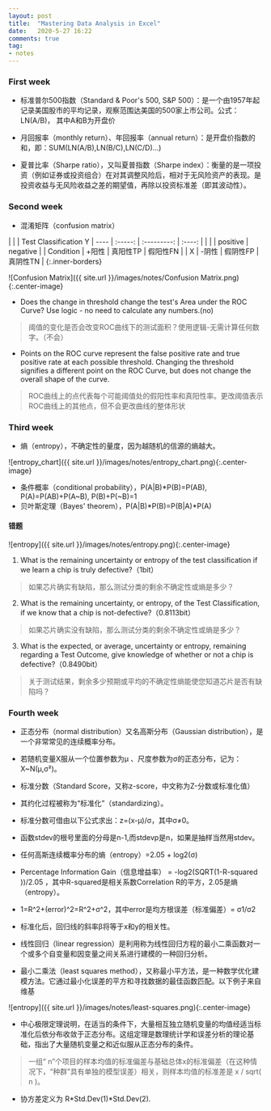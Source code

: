 ```yaml
---
layout: post
title:  "Mastering Data Analysis in Excel"
date:   2020-5-27 16:22
comments: true
tag:
- notes
---
```

### First week
- 标准普尔500指数（Standard & Poor's 500, S&P 500）：是一个由1957年起记录美国股市的平均记录，观察范围达美国的500家上市公司。公式：LN(A/B)， 其中A和B为开盘价

- 月回报率（monthly return）、年回报率（annual return）：是开盘价指数的和，即：SUM(LN(A/B),LN(B/C),LN(C/D)...)

- 夏普比率（Sharpe ratio），又叫夏普指数（Sharpe index）：衡量的是一项投资（例如证券或投资组合）在对其调整风险后，相对于无风险资产的表现。是投资收益与无风险收益之差的期望值，再除以投资标准差（即其波动性）。

### Second week
- 混淆矩阵（confusion matrix）

|         |              | Test Classification  Y
|  ---- |   :-----:  | :---------:  | :----: |
|         |               |  positive |  negative  |
| Condition | +阳性  |  真阳性TP  |  假阳性FN |
| X        | -阴性  |  假阴性FP  |  真阴性TN |
{:.inner-borders}
	
![Confusion Matrix]({{ site.url }}/images/notes/Confusion Matrix.png){:.center-image}

- Does the change in threshold change the test's Area under the ROC Curve? Use logic - no need to calculate any numbers.(no)
>阈值的变化是否会改变ROC曲线下的测试面积？使用逻辑-无需计算任何数字。（不会）

- Points on the ROC curve represent the false positive rate and true positive rate at each possible threshold. Changing the threshold signifies a different point on the ROC Curve, but does not change the overall shape of the curve.
>ROC曲线上的点代表每个可能阈值处的假阳性率和真阳性率。更改阈值表示ROC曲线上的其他点，但不会更改曲线的整体形状

### Third week
- 熵（entropy），不确定性的量度，因为越随机的信源的熵越大。

![entropy_chart]({{ site.url }}/images/notes/entropy_chart.png){:.center-image}

- 条件概率（conditional probability），P(A|B)*P(B)=P(AB), P(A)=P(AB)+P(A~B), P(B)+P(~B)=1
- 贝叶斯定理（Bayes' theorem），P(A|B)*P(B)=P(B|A)*P(A)
#### 错题

![entropy]({{ site.url }}/images/notes/entropy.png){:.center-image}

1. What is the remaining uncertainty or entropy of the test classification if we learn a chip is truly defective?（1bit）
>如果芯片确实有缺陷，那么测试分类的剩余不确定性或熵是多少？

2. What is the remaining uncertainty, or entropy, of the Test Classification, if we know that a chip is not-defective?（0.8113bit）
>如果芯片确实没有缺陷，那么测试分类的剩余不确定性或熵是多少？

3. What is the expected, or average, uncertainty or entropy, remaining regarding a Test Outcome, give knowledge of whether or not a chip is defective?（0.8490bit）
>关于测试结果，剩余多少预期或平均的不确定性熵能使您知道芯片是否有缺陷吗？

### Fourth week
- 正态分布（normal distribution）又名高斯分布（Gaussian distribution），是一个非常常见的连续概率分布。
- 若随机变量X服从一个位置参数为μ 、尺度参数为σ的正态分布，记为：X~N(μ,σ²)。

- 标准分数（Standard Score，又称z-score，中文称为Z-分数或标准化值）
- 其约化过程被称为“标准化”（standardizing）。
- 标准分数可借由以下公式求出：z=(x-μ)/σ，其中σ≠0。

- 函数stdev的根号里面的分母是n-1,而stdevp是n，如果是抽样当然用stdev。

- 任何高斯连续概率分布的熵（entropy）=2.05 + log2(σ)
- Percentage Information Gain（信息增益率） = -log2(SQRT(1-R-squared ))/2.05 ，其中R-squared是相关系数Correlation R的平方，2.05是熵（entropy）。
- 1=R^2+(error)^2=R^2+σ^2，其中error是均方根误差（标准偏差）= σ1/σ2

- 标准化后，回归线的斜率β将等于x和y的相关性。

- 线性回归（linear regression）是利用称为线性回归方程的最小二乘函数对一个或多个自变量和因变量之间关系进行建模的一种回归分析。
- 最小二乘法（least squares method），又称最小平方法，是一种数学优化建模方法。它通过最小化误差的平方和寻找数据的最佳函数匹配。以下例子来自维基

![entropy]({{ site.url }}/images/notes/least-squares.png){:.center-image}

- 中心极限定理说明，在适当的条件下，大量相互独立随机变量的均值经适当标准化后依分布收敛于正态分布。这组定理是数理统计学和误差分析的理论基础，指出了大量随机变量之和近似服从正态分布的条件。
> 一组“ n”个项目的样本均值的标准偏差与基础总体x的标准偏差（在这种情况下，“种群”具有单独的模型误差）相关，则样本均值的标准差是 x / sqrt( n )。

- 协方差定义为 R*Std.Dev(1)*Std.Dev(2).


